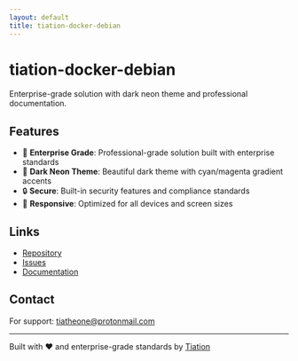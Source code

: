 ```yaml
---
layout: default
title: tiation-docker-debian
---
```


# tiation-docker-debian

Enterprise-grade solution with dark neon theme and professional documentation.

## Features

- 🎯 **Enterprise Grade**: Professional-grade solution built with enterprise standards
- 🎨 **Dark Neon Theme**: Beautiful dark theme with cyan/magenta gradient accents
- 🔒 **Secure**: Built-in security features and compliance standards
- 📱 **Responsive**: Optimized for all devices and screen sizes

## Links

- [Repository](https://github.com/tiaastor/tiation-docker-debian)
- [Issues](https://github.com/tiaastor/tiation-docker-debian/issues)
- [Documentation](https://github.com/tiaastor/tiation-docker-debian/wiki)

## Contact

For support: [tiatheone@protonmail.com](mailto:tiatheone@protonmail.com)

---

Built with ❤️ and enterprise-grade standards by [Tiation](https://github.com/tiaastor)
